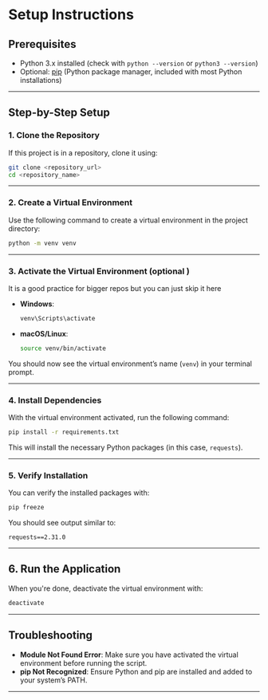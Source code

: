 # Setup Instructions


## Prerequisites
- Python 3.x installed (check with `python --version` or `python3 --version`)
- Optional: [pip](https://pip.pypa.io/en/stable/installation/) (Python package manager, included with most Python installations)

---

## Step-by-Step Setup

### 1. Clone the Repository
If this project is in a repository, clone it using:
```bash
git clone <repository_url>
cd <repository_name>
```

---

### 2. Create a Virtual Environment
Use the following command to create a virtual environment in the project directory:

```bash
python -m venv venv
```

---

### 3. Activate the Virtual Environment (optional )
It is a good practice for bigger repos but you can just skip it here
- **Windows**:
  ```bash
  venv\Scripts\activate
  ```
- **macOS/Linux**:
  ```bash
  source venv/bin/activate
  ```

You should now see the virtual environment’s name (`venv`) in your terminal prompt.

---

### 4. Install Dependencies
With the virtual environment activated, run the following command:

```bash
pip install -r requirements.txt
```

This will install the necessary Python packages (in this case, `requests`).

---

### 5. Verify Installation
You can verify the installed packages with:

```bash
pip freeze
```

You should see output similar to:

```
requests==2.31.0
```

---

## 6. Run the Application
When you're done, deactivate the virtual environment with:

```bash
deactivate
```

---

## Troubleshooting
- **Module Not Found Error**: Make sure you have activated the virtual environment before running the script.
- **pip Not Recognized**: Ensure Python and pip are installed and added to your system’s PATH.

---
